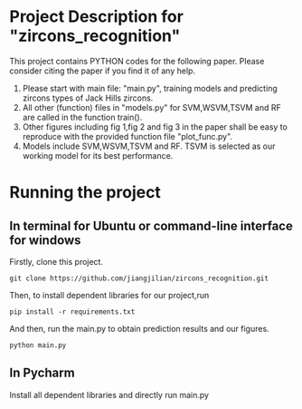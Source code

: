 # Project Description for "zircons_recognition"

This project contains PYTHON codes for the following paper. Please consider citing the paper if you find it of any help.
1. Please start with main file: "main.py", training models and predicting zircons types of Jack Hills zircons.
2. All other (function) files in "models.py" for SVM,WSVM,TSVM and RF are called in the function train().
3. Other figures including fig 1,fig 2 and fig 3 in the paper shall be easy to reproduce with the provided function file "plot_func.py".
4. Models include SVM,WSVM,TSVM and RF. TSVM is selected as our working model for its best performance.

# Running the project 
## In terminal for Ubuntu or command-line interface for windows
Firstly, clone this project.
```
git clone https://github.com/jiangjilian/zircons_recognition.git
```
Then, to install dependent libraries for our project,run
```
pip install -r requirements.txt
```
And then, run the main.py to obtain prediction results and our figures.
```
python main.py
```
## In Pycharm
Install all dependent libraries and directly run main.py
  
